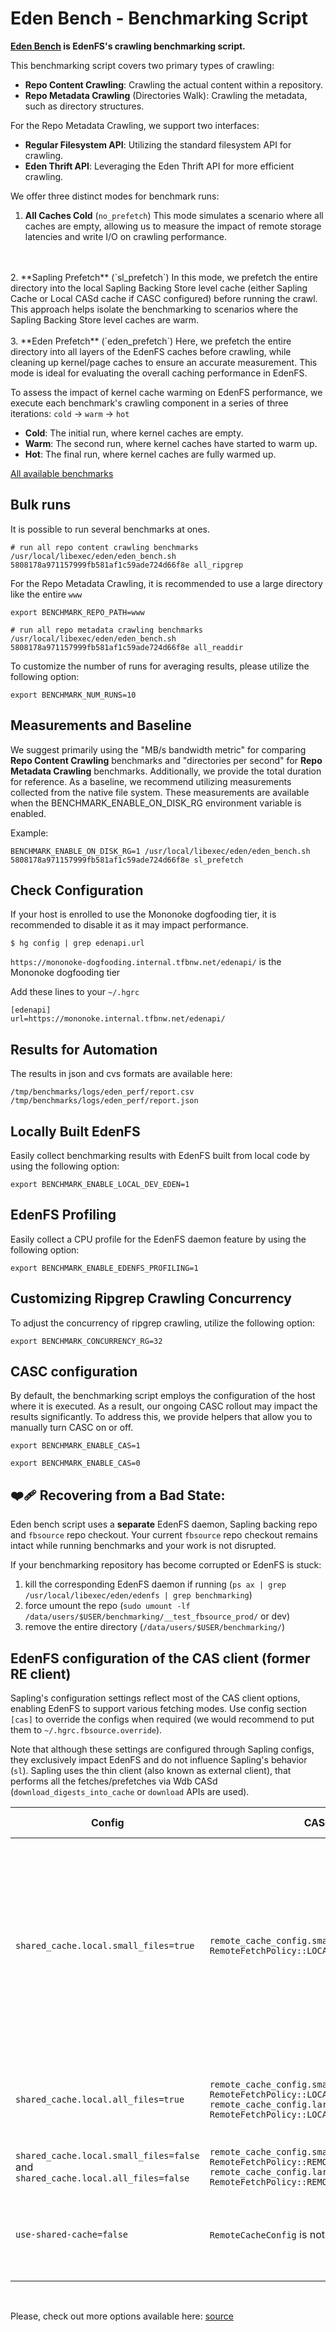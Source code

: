 # Eden Bench - Benchmarking Script

**[Eden Bench](https://www.internalfb.com/code/fbsource/fbcode/eden/fs/scripts/facebook/eden_bench.sh) is EdenFS's crawling benchmarking script.**

This benchmarking script covers two primary types of crawling:

* **Repo Content Crawling**: Crawling the actual content within a repository.
* **Repo Metadata Crawling** (Directories Walk): Crawling the metadata, such as directory structures.

For the Repo Metadata Crawling, we support two interfaces:
* **Regular Filesystem API**: Utilizing the standard filesystem API for crawling.
* **Eden Thrift API**: Leveraging the Eden Thrift API for more efficient crawling.

We offer three distinct modes for benchmark runs:

1. **All Caches Cold** (`no_prefetch`)
This mode simulates a scenario where all caches are empty, allowing us to measure the impact of remote storage latencies and write I/O on crawling performance.
<br>
<br>
2. **Sapling Prefetch** (`sl_prefetch`)
In this mode, we prefetch the entire directory into the local Sapling Backing Store level cache (either Sapling Cache or Local CASd cache if CASC configured) before running the crawl.
This approach helps isolate the benchmarking to scenarios where the Sapling Backing Store level caches are warm.
<br>
<br>
3. **Eden Prefetch** (`eden_prefetch`)
Here, we prefetch the entire directory into all layers of the EdenFS caches before crawling, while cleaning up kernel/page caches to ensure an accurate measurement. This mode is ideal for evaluating the overall caching performance in EdenFS.


To assess the impact of kernel cache warming on EdenFS performance, we execute each benchmark's crawling component in a series of three iterations: `cold` -> `warm` -> `hot`
* **Cold**: The initial run, where kernel caches are empty.
* **Warm**: The second run, where kernel caches have started to warm up.
* **Hot**: The final run, where kernel caches are fully warmed up.

[All available benchmarks](https://www.internalfb.com/code/fbsource/[16dae41e91d3704edd3993bbc8db372c2fac7993]/fbcode/eden/fs/scripts/facebook/eden_bench.sh?lines=6)

## Bulk runs

It is possible to run several benchmarks at ones.

```
# run all repo content crawling benchmarks
/usr/local/libexec/eden/eden_bench.sh 5808178a971157999fb581af1c59ade724d66f8e all_ripgrep
```

For the Repo Metadata Crawling, it is recommended to use a large directory like the entire `www`

```
export BENCHMARK_REPO_PATH=www
```

```
# run all repo metadata crawling benchmarks
/usr/local/libexec/eden/eden_bench.sh 5808178a971157999fb581af1c59ade724d66f8e all_readdir
```

To customize the number of runs for averaging results, please utilize the following option:
```
export BENCHMARK_NUM_RUNS=10
```


## Measurements and Baseline

We suggest primarily using the "MB/s bandwidth metric" for comparing **Repo Content Crawling** benchmarks and "directories per second" for **Repo Metadata Crawling** benchmarks. Additionally, we provide the total duration for reference.
As a baseline, we recommend utilizing measurements collected from the native file system. These measurements are available when the BENCHMARK_ENABLE_ON_DISK_RG environment variable is enabled.

Example:

```
BENCHMARK_ENABLE_ON_DISK_RG=1 /usr/local/libexec/eden/eden_bench.sh 5808178a971157999fb581af1c59ade724d66f8e sl_prefetch
```

## Check Configuration

If your host is enrolled to use the Mononoke dogfooding tier, it is recommended to disable it as it may impact performance.

```
$ hg config | grep edenapi.url
```

`https://mononoke-dogfooding.internal.tfbnw.net/edenapi/` is the Mononoke dogfooding tier

Add these lines to your `~/.hgrc`

```
[edenapi]
url=https://mononoke.internal.tfbnw.net/edenapi/
```

## Results for Automation

The results in json and cvs formats are available here:

```
/tmp/benchmarks/logs/eden_perf/report.csv
/tmp/benchmarks/logs/eden_perf/report.json
```

## Locally Built EdenFS

Easily collect benchmarking results with EdenFS built from local code by using the following option:

```
export BENCHMARK_ENABLE_LOCAL_DEV_EDEN=1
```


## EdenFS Profiling

Easily collect a CPU profile for the EdenFS daemon feature by using the following option:

```
export BENCHMARK_ENABLE_EDENFS_PROFILING=1
```

## Customizing Ripgrep Crawling Concurrency

To adjust the concurrency of ripgrep crawling, utilize the following option:
```
export BENCHMARK_CONCURRENCY_RG=32
```

## CASC configuration

By default, the benchmarking script employs the configuration of the host where it is executed. 
As a result, our ongoing CASC rollout may impact the results significantly. 
To address this, we provide helpers that allow you to manually turn CASC on or off.
```
export BENCHMARK_ENABLE_CAS=1
```
```
export BENCHMARK_ENABLE_CAS=0
```

## ❤️‍🩹 Recovering from a Bad State:

Eden bench script uses a **separate** EdenFS daemon, Sapling backing repo and `fbsource` repo checkout.
Your current `fbsource` repo checkout remains intact while running benchmarks and your work is not disrupted.

If your benchmarking repository has become corrupted or EdenFS is stuck:
1. kill the corresponding EdenFS daemon if running (`ps ax | grep /usr/local/libexec/eden/edenfs | grep benchmarking`)
2. force umount the repo (`sudo umount -lf  /data/users/$USER/benchmarking/__test_fbsource_prod/` or dev)
3. remove the entire directory (`/data/users/$USER/benchmarking/`)


## EdenFS configuration of the CAS client (former RE client)

Sapling's configuration settings reflect most of the CAS client options, enabling EdenFS to support various fetching modes.
Use config section `[cas]` to override the configs when required (we would recommend to put them to `~/.hgrc.fbsource.override`).

Note that although these settings are configured through Sapling configs, they exclusively impact EdenFS and do not influence Sapling's behavior (`sl`).
Sapling uses the thin client (also known as external client), that performs all the fetches/prefetches via Wdb CASd (`download_digests_into_cache` or `download` APIs are used).

| Config | CAS | Description | RO CACHE|
|----------|----------|----------|----------|
|`shared_cache.local.small_files=true`|`remote_cache_config.small_files = RemoteFetchPolicy::LOCAL_FETCH_WITH_SYNC`| *This is the default mode for the dogfooding clients.* Small files are fetched directly and synced to Wdb CASd via WAL files. Large files are fetched through Wdb CASd| Used|
|`shared_cache.local.all_files=true`|`remote_cache_config.small_files = RemoteFetchPolicy::LOCAL_FETCH_WITH_SYNC;` `remote_cache_config.large_files = RemoteFetchPolicy::LOCAL_FETCH_WITH_SYNC;`|ALL files are fetched directly and synced to Wdb CASd via WAL files| Used|
|`shared_cache.local.small_files=false` and `shared_cache.local.all_files=false`|`remote_cache_config.small_files = RemoteFetchPolicy::REMOTE_FETCH;` `remote_cache_config.large_files = RemoteFetchPolicy::REMOTE_FETCH;`|All files are fetched via Wdb CASd|Used|
|`use-shared-cache=false`|`RemoteCacheConfig` is not enabled|Enables the Rich Client mode, where the shared cache is not used| Not used|




<br>

Please, check out more options available here: [source](https://www.internalfb.com/code/fbsource/[16dae41e91d3704edd3993bbc8db372c2fac7993]/fbcode/eden/fs/scripts/facebook/eden_bench.sh?lines=143-184)

